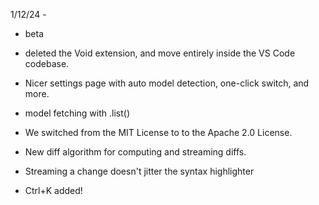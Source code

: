 

1/12/24 -



- beta

- deleted the Void extension, and move entirely inside the VS Code codebase.

- Nicer settings page with auto model detection, one-click switch, and more.

- model fetching with .list()


- We switched from the MIT License to to the Apache 2.0 License.
- New diff algorithm for computing and streaming diffs.

- Streaming a change doesn't jitter the syntax highlighter

- Ctrl+K added!



